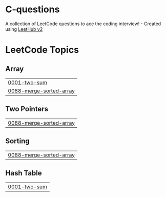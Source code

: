 # C-questions
A collection of LeetCode questions to ace the coding interview! - Created using [LeetHub v2](https://github.com/arunbhardwaj/LeetHub-2.0)

<!---LeetCode Topics Start-->
# LeetCode Topics
## Array
|  |
| ------- |
| [0001-two-sum](https://github.com/himanshuach/C-questions/tree/master/0001-two-sum) |
| [0088-merge-sorted-array](https://github.com/himanshuach/C-questions/tree/master/0088-merge-sorted-array) |
## Two Pointers
|  |
| ------- |
| [0088-merge-sorted-array](https://github.com/himanshuach/C-questions/tree/master/0088-merge-sorted-array) |
## Sorting
|  |
| ------- |
| [0088-merge-sorted-array](https://github.com/himanshuach/C-questions/tree/master/0088-merge-sorted-array) |
## Hash Table
|  |
| ------- |
| [0001-two-sum](https://github.com/himanshuach/C-questions/tree/master/0001-two-sum) |
<!---LeetCode Topics End-->